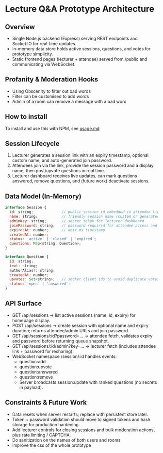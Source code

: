 ﻿# Lecture Q&A Prototype Architecture

## Overview
- Single Node.js backend (Express) serving REST endpoints and Socket.IO for real-time updates.
- In-memory data store holds active sessions, questions, and votes for prototype simplicity.
- Static frontend pages (lecturer + attendee) served from /public and communicating via WebSocket.
  
## Profanity & Moderation Hooks
- Using Obscenity to filter out bad words
- Filter can be customised to add words
- Admin of a room can remove a message with a bad word

## How to install
To install and use this with NPM, see [usage.md](https://github.com/MrIvory124/anonymous-questions/blob/main/docs/usage.md)

## Session Lifecycle
1. Lecturer generates a session link with an expiry timestamp, optional custom name, and auto-generated join password.
2. Attendees join via the link, provide the session password and a display name, then post/upvote questions in real time.
3. Lecturer dashboard receives live updates, can mark questions answered, remove questions, and (future work) deactivate sessions.

## Data Model (In-Memory)
```	js
interface Session {
  id: string;             // public session id embedded in attendee link
  name: string;           // friendly session name (custom or generated)
  adminKey: string;       // secret token for lecturer dashboard
  joinPassword: string;   // password required for attendee access and socket joins
  expiresAt: number;      // unix ms timestamp
  createdAt: number;
  status: 'active' | 'closed' | 'expired';
  questions: Map<string, Question>;
}

interface Question {
  id: string;
  text: string;
  authorAlias?: string;
  createdAt: number;
  upvotes: Set<string>;   // socket client ids to avoid duplicate votes
  status: 'open' | 'answered';
}
```

## API Surface
- GET /api/sessions → list active sessions (name, id, expiry) for homepage display.
- POST /api/sessions → create session with optional name and expiry duration; returns attendee/admin URLs and join password.
- GET /api/sessions/:id?password=... → attendee fetch, validates expiry and password before returning queue snapshot.
- GET /api/sessions/:id/admin?key=... → lecturer fetch (includes attendee link + password for resharing).
- WebSocket namespace /session/:id handles events:
  - question:add
  - question:upvote
  - question:answered
  - question:remove
  - Server broadcasts session:update with ranked questions (no secrets in payload).


## Constraints & Future Work
- Data resets when server restarts; replace with persistent store later.
- Token + password validation should move to signed tokens and hash storage for production hardening.
- Add lecturer controls for closing sessions and bulk moderation actions, plus rate limiting / CAPTCHA.
- Do sanitization on the names of both users and rooms
- Improve the css of the whole prototype
